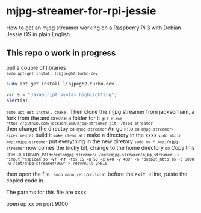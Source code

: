 # mjpg-streamer-for-rpi-jessie
How to get an mjpg streamer working on a Raspberry Pi 3 with Debian Jessie OS in plain English.

## This repo o work in progress 

pull a couple of libraries
<code>
	```sudo apt-get install libjpeg62-turbo-dev```
</code>

```bash
sudo apt-get install libjpeg62-turbo-dev
```




```javascript
var s = "JavaScript syntax highlighting";
alert(s);
```





<code>```sudo apt-get install cmake```
</code>
Then clone the mjpg streamer from jacksonliam, a fork from the and create a folder for it
<code>```git clone https://github.com/jacksonliam/mjpg-streamer.git ~/mjpg streamer```
</code>
then change the directoy
<code>```cd mjpg-streamer```</code>
An go into <code>```cd mjpg-streamer-experimental```</code>
build it
<code>```make clean all```</code>
make a directory in the xxxx
<code>```sudo mkdir /opt/mjpg-streamer```</code>
put everything in the new diretory <code>``` sudo mv * /opt/mjpg-streamer ```</code>
now comes the tricky bit, change to the home directory <code>``` cd ```</code>
Copy this line <code>``` LD_LIBRARY_PATH=/opt/mjpg-streamer/ /opt/mjpg-streamer/mjpg_streamer -i "input_raspicam.so -vf -hf -fps 15 -q 50 -x 640 -y 480" -o "output_http.so -p 9000 -w /opt/mjpg-streamer/www" > /dev/null 2>&1& ```</code>

then open the file <code>``` sudo nano /etc/rc.local```</code> before the ``` exit 0 ``` line, paste the copied code in.

The params for this file are xxxx

open up xx on port 9000